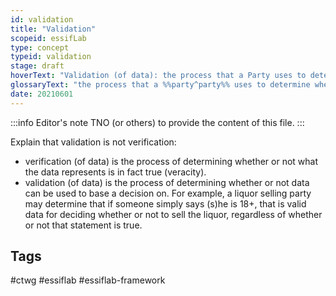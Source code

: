 ```yaml
---
id: validation
title: "Validation"
scopeid: essifLab
type: concept
typeid: validation
stage: draft
hoverText: "Validation (of data): the process that a Party uses to determine whether or not that data is valid to be used for some specific purpose(s) of that Party."
glossaryText: "the process that a %%party^party%% uses to determine whether or not that data is valid to be used for some specific purpose(s) of that %%party^party%%."
date: 20210601
---
```


:::info Editor's note
TNO (or others) to provide the content of this file.
:::

Explain that validation is not verification:
- verification (of data) is the process of determining whether or not what the data represents is in fact true (veracity).
- validation (of data) is the process of determining whether or not data can be used to base a decision on. For example, a liquor selling party may determine that if someone simply says (s)he is 18+, that is valid data for deciding whether or not to sell the liquor, regardless of whether or not that statement is true.
## Tags
#ctwg #essiflab #essiflab-framework